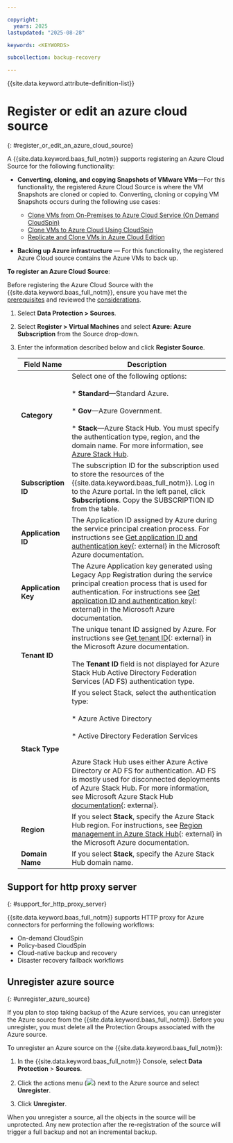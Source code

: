 ```yaml
---

copyright:
  years: 2025
lastupdated: "2025-08-28"

keywords: <KEYWORDS>

subcollection: backup-recovery

---
```


{{site.data.keyword.attribute-definition-list}}

# Register or edit an azure cloud source
{: #register_or_edit_an_azure_cloud_source}


A {{site.data.keyword.baas_full_notm}} supports registering an Azure Cloud Source for the following functionality:

*   **Converting, cloning, and copying Snapshots of VMware VMs**—For this functionality, the registered Azure Cloud Source is where the VM Snapshots are cloned or copied to. Converting, cloning or copying VM Snapshots occurs during the following use cases: 
    
    *   [Clone VMs from On-Premises to Azure Cloud Service (On Demand CloudSpin)](../../CloudEdition/CloneOnPermToCloudazure.htm)
    *   [Clone VMs to Azure Cloud Using CloudSpin](../TestDev/CloneVMsCloudSpinAzure.htm)
    *   [Replicate and Clone VMs in Azure Cloud Edition](../../CloudEdition/TestDevCloneAzure.htm)
*   **Backing up Azure infrastructure** — For this functionality, the registered Azure Cloud source contains the Azure VMs to back up.
    

**To register an Azure Cloud Source**:

Before registering the Azure Cloud Source with the {{site.data.keyword.baas_full_notm}}, ensure you have met the [prerequisites](../../CloudEdition/azure-prerequisites-considerations.htm) and reviewed the [considerations](../../CloudEdition/azure-prerequisites-considerations.htm).

1. Select **Data Protection > Sources**.
2. Select **Register > Virtual Machines** and select **Azure: Azure Subscription** from the Source drop-down.
3. Enter the information described below and click **Register Source**.
    
    | Field Name | Description |
    | --- | --- |
    | **Category** | Select one of the following options:<br><br>*   **Standard**—Standard Azure.<br>    <br>*   **Gov**—Azure Government.<br>    <br>*   **Stack**—Azure Stack Hub. You must specify the authentication type, region, and the domain name. For more information, see [Azure Stack Hub](../../Cloud/azure-stack.htm). |
    | **Subscription ID** | The subscription ID for the subscription used to store the resources of the {{site.data.keyword.baas_full_notm}}. Log in to the Azure portal. In the left panel, click **Subscriptions**. Copy the SUBSCRIPTION ID from the table. |
    | **Application ID** | The Application ID assigned by Azure during the service principal creation process. For instructions see [Get application ID and authentication key](https://docs.microsoft.com/en-us/azure/azure-resource-manager/resource-group-create-service-principal-portal#get-application-id-and-authentication-key){: external} in the Microsoft Azure documentation. |
    | **Application Key** | The Azure Application key generated using Legacy App Registration during the service principal creation process that is used for authentication. For instructions see [Get application ID and authentication key](https://docs.microsoft.com/en-us/azure/azure-resource-manager/resource-group-create-service-principal-portal#get-application-id-and-authentication-key){: external} in the Microsoft Azure documentation. |
    | **Tenant ID** | The unique tenant ID assigned by Azure. For instructions see [Get tenant ID](https://docs.microsoft.com/en-us/azure/azure-resource-manager/resource-group-create-service-principal-portal#get-tenant-id){: external} in the Microsoft Azure documentation.<br><br>The **Tenant ID** field is not displayed for Azure Stack Hub Active Directory Federation Services (AD FS) authentication type. |
    | **Stack Type** | If you select Stack, select the authentication type:<br><br>*   Azure Active Directory<br>    <br>*   Active Directory Federation Services<br>    <br><br>Azure Stack Hub uses either Azure Active Directory or AD FS for authentication. AD FS is mostly used for disconnected deployments of Azure Stack Hub. For more information, see Microsoft Azure Stack Hub [documentation](https://docs.microsoft.com/en-us/azure-stack/operator/azure-stack-integrate-identity?view=azs-2008){: external}. |
    | **Region** | If you select **Stack**, specify the Azure Stack Hub region. For instructions, see [Region management in Azure Stack Hub](https://docs.microsoft.com/en-us/azure-stack/operator/azure-stack-region-management?view=azs-2008){: external} in the Microsoft Azure documentation. |
    | **Domain Name** | If you select **Stack**, specify the Azure Stack Hub domain name. |
    

## Support for http proxy server
{: #support_for_http_proxy_server}

{{site.data.keyword.baas_full_notm}} supports HTTP proxy for Azure connectors for performing the following workflows:

*   On-demand CloudSpin
*   Policy-based CloudSpin
*   Cloud-native backup and recovery
*   Disaster recovery failback workflows

## Unregister azure source
{: #unregister_azure_source}

If you plan to stop taking backup of the Azure services, you can unregister the Azure source from the {{site.data.keyword.baas_full_notm}}. Before you unregister, you must delete all the Protection Groups associated with the Azure source.

To unregister an Azure source on the {{site.data.keyword.baas_full_notm}}:

1. In the {{site.data.keyword.baas_full_notm}} Console, select **Data Protection** > **Sources**.
    
2. Click the actions menu (![](../../Resources/Images/i/icn/more-h.svg)) next to the Azure source and select **Unregister**.
    
3. Click **Unregister**.
    

When you unregister a source, all the objects in the source will be unprotected. Any new protection after the re-registration of the source will trigger a full backup and not an incremental backup.
